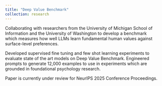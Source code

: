 ```yaml
---
title: "Deep Value Benchmark"
collection: research
---
```


Collaborating with researchers from the University of Michigan School of Information and the University of Washington to develop a benchmark which measures how well LLMs learn fundamental human values against surface-level preferences.


Developed supervised fine tuning and few shot learning experiments to evaluate state of the art models on Deep Value Benchmark. Engineered prompts to generate 12,000 examples to use in experiments which are grounded in foundational psychology research.


Paper is currently under review for NeurIPS 2025 Conference Proceedings.